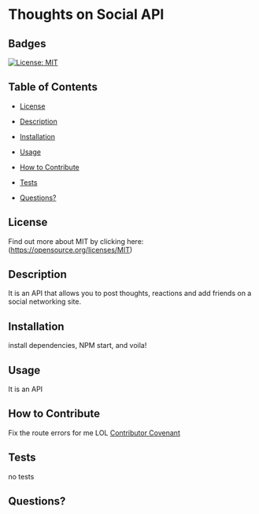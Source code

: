 # Thoughts on Social API


  ## Badges

  [![License: MIT](https://img.shields.io/badge/License-MIT-yellow.svg)](https://opensource.org/licenses/MIT)

  ## Table of Contents

  * [License](#license)

  * [Description](#description)

  * [Installation](#install)

  * [Usage](#usage)

  * [How to Contribute](#how-to-contribute)

  * [Tests](#tests)

  * [Questions?](#questions)

  ## License
  Find out more about MIT by clicking here:
  (https://opensource.org/licenses/MIT)

  ## Description

  It is an API that allows you to post thoughts, reactions and add friends on a social networking site.

  ## Installation

  install dependencies, NPM start, and voila!

  ## Usage

  It is an API

  ## How to Contribute
  
  Fix the route errors for me LOL 
  [Contributor Covenant](https://www.contributor-covenant.org/)

  ## Tests
  no tests

  ## Questions?
  